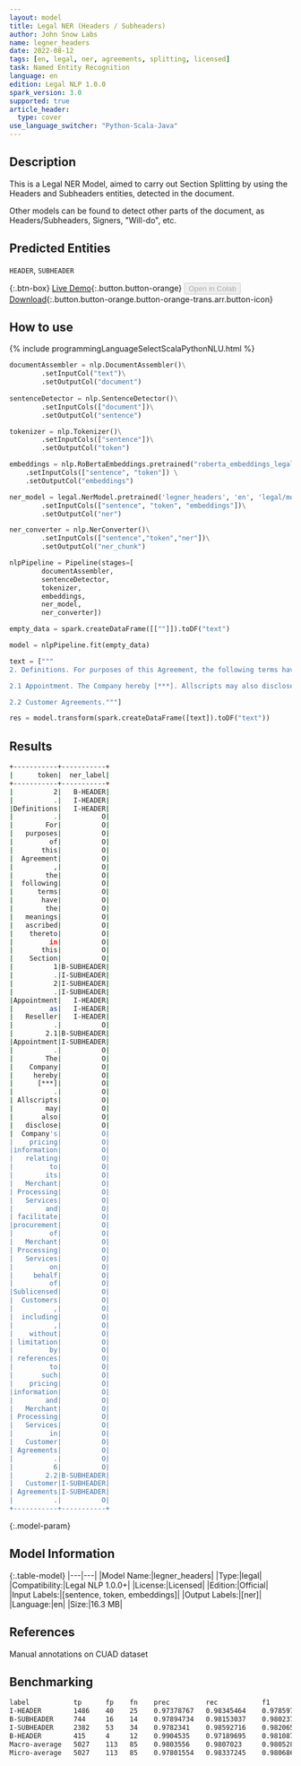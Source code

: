 ```yaml
---
layout: model
title: Legal NER (Headers / Subheaders)
author: John Snow Labs
name: legner_headers
date: 2022-08-12
tags: [en, legal, ner, agreements, splitting, licensed]
task: Named Entity Recognition
language: en
edition: Legal NLP 1.0.0
spark_version: 3.0
supported: true
article_header:
  type: cover
use_language_switcher: "Python-Scala-Java"
---
```


## Description

This is a Legal NER Model, aimed to carry out Section Splitting by using the Headers and Subheaders entities, detected in the document.

Other models can be found to detect other parts of the document, as Headers/Subheaders, Signers, "Will-do", etc.

## Predicted Entities

`HEADER`, `SUBHEADER`

{:.btn-box}
[Live Demo](https://demo.johnsnowlabs.com/finance/LEGALNER_HEADERS/){:.button.button-orange}
<button class="button button-orange" disabled>Open in Colab</button>
[Download](https://s3.amazonaws.com/auxdata.johnsnowlabs.com/legal/models/legner_headers_en_1.0.0_3.2_1660298515978.zip){:.button.button-orange.button-orange-trans.arr.button-icon}

## How to use



<div class="tabs-box" markdown="1">
{% include programmingLanguageSelectScalaPythonNLU.html %}

```python
documentAssembler = nlp.DocumentAssembler()\
        .setInputCol("text")\
        .setOutputCol("document")
        
sentenceDetector = nlp.SentenceDetector()\
        .setInputCols(["document"])\
        .setOutputCol("sentence")

tokenizer = nlp.Tokenizer()\
        .setInputCols(["sentence"])\
        .setOutputCol("token")

embeddings = nlp.RoBertaEmbeddings.pretrained("roberta_embeddings_legal_roberta_base","en") \
    .setInputCols(["sentence", "token"]) \
    .setOutputCol("embeddings")

ner_model = legal.NerModel.pretrained('legner_headers', 'en', 'legal/models')\
        .setInputCols(["sentence", "token", "embeddings"])\
        .setOutputCol("ner")

ner_converter = nlp.NerConverter()\
        .setInputCols(["sentence","token","ner"])\
        .setOutputCol("ner_chunk")

nlpPipeline = Pipeline(stages=[
        documentAssembler,
        sentenceDetector,
        tokenizer,
        embeddings,
        ner_model,
        ner_converter])

empty_data = spark.createDataFrame([[""]]).toDF("text")

model = nlpPipeline.fit(empty_data)

text = ["""
2. Definitions. For purposes of this Agreement, the following terms have the meanings ascribed thereto in this Section 1. 2. Appointment as Reseller.

2.1 Appointment. The Company hereby [***]. Allscripts may also disclose Company's pricing information relating to its Merchant Processing Services and facilitate procurement of Merchant Processing Services on behalf of Sublicensed Customers, including, without limitation by references to such pricing information and Merchant Processing Services in Customer Agreements. 6

2.2 Customer Agreements."""]

res = model.transform(spark.createDataFrame([text]).toDF("text"))
```

</div>

## Results

```bash
+-----------+-----------+
|      token|  ner_label|
+-----------+-----------+
|          2|   B-HEADER|
|          .|   I-HEADER|
|Definitions|   I-HEADER|
|          .|          O|
|        For|          O|
|   purposes|          O|
|         of|          O|
|       this|          O|
|  Agreement|          O|
|          ,|          O|
|        the|          O|
|  following|          O|
|      terms|          O|
|       have|          O|
|        the|          O|
|   meanings|          O|
|   ascribed|          O|
|    thereto|          O|
|         in|          O|
|       this|          O|
|    Section|          O|
|          1|B-SUBHEADER|
|          .|I-SUBHEADER|
|          2|I-SUBHEADER|
|          .|I-SUBHEADER|
|Appointment|   I-HEADER|
|         as|   I-HEADER|
|   Reseller|   I-HEADER|
|          .|          O|
|        2.1|B-SUBHEADER|
|Appointment|I-SUBHEADER|
|          .|          O|
|        The|          O|
|    Company|          O|
|     hereby|          O|
|      [***]|          O|
|          .|          O|
| Allscripts|          O|
|        may|          O|
|       also|          O|
|   disclose|          O|
|  Company's|          O|
|    pricing|          O|
|information|          O|
|   relating|          O|
|         to|          O|
|        its|          O|
|   Merchant|          O|
| Processing|          O|
|   Services|          O|
|        and|          O|
| facilitate|          O|
|procurement|          O|
|         of|          O|
|   Merchant|          O|
| Processing|          O|
|   Services|          O|
|         on|          O|
|     behalf|          O|
|         of|          O|
|Sublicensed|          O|
|  Customers|          O|
|          ,|          O|
|  including|          O|
|          ,|          O|
|    without|          O|
| limitation|          O|
|         by|          O|
| references|          O|
|         to|          O|
|       such|          O|
|    pricing|          O|
|information|          O|
|        and|          O|
|   Merchant|          O|
| Processing|          O|
|   Services|          O|
|         in|          O|
|   Customer|          O|
| Agreements|          O|
|          .|          O|
|          6|          O|
|        2.2|B-SUBHEADER|
|   Customer|I-SUBHEADER|
| Agreements|I-SUBHEADER|
|          .|          O|
+-----------+-----------+
```

{:.model-param}
## Model Information

{:.table-model}
|---|---|
|Model Name:|legner_headers|
|Type:|legal|
|Compatibility:|Legal NLP 1.0.0+|
|License:|Licensed|
|Edition:|Official|
|Input Labels:|[sentence, token, embeddings]|
|Output Labels:|[ner]|
|Language:|en|
|Size:|16.3 MB|

## References

Manual annotations on CUAD dataset

## Benchmarking

```bash
label           tp      fp    fn    prec         rec           f1
I-HEADER        1486    40    25    0.97378767   0.98345464    0.9785973
B-SUBHEADER     744     16    14    0.97894734   0.98153037    0.9802372
I-SUBHEADER     2382    53    34    0.9782341    0.98592716    0.98206556
B-HEADER        415     4     12    0.9904535    0.97189695    0.9810875
Macro-average   5027    113   85    0.9803556    0.9807023     0.9805289
Micro-average   5027    113   85    0.97801554   0.98337245    0.98068666
```


